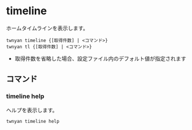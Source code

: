 # timeline

ホームタイムラインを表示します。

```
twnyan timeline {[取得件数] | <コマンド>}
twnyan tl {[取得件数] | <コマンド>}
```

- 取得件数を省略した場合、設定ファイル内のデフォルト値が指定されます

## コマンド

### timeline help

ヘルプを表示します。

```
twnyan timeline help
```
